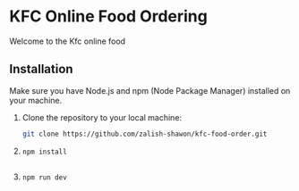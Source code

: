 # KFC Online Food Ordering

Welcome to the Kfc online food

## Installation

Make sure you have Node.js and npm (Node Package Manager) installed on your machine.

1. Clone the repository to your local machine:

   ```bash
   git clone https://github.com/zalish-shawon/kfc-food-order.git

2. ```bash
   npm install
 
3. ```bash
   npm run dev